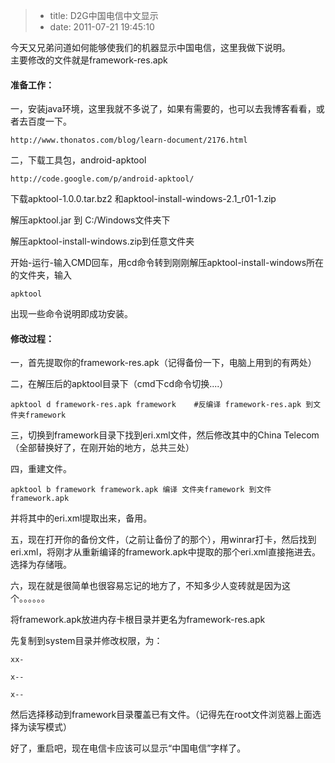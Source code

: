 > * title: D2G中国电信中文显示
> * date: 2011-07-21 19:45:10

今天又兄弟问道如何能够使我们的机器显示中国电信，这里我做下说明。  
主要修改的文件就是framework-res.apk

#### 准备工作：

一，安装java环境，这里我就不多说了，如果有需要的，也可以去我博客看看，或者去百度一下。

	http://www.thonatos.com/blog/learn-document/2176.html

二，下载工具包，android-apktool

	http://code.google.com/p/android-apktool/

下载apktool-1.0.0.tar.bz2 和apktool-install-windows-2.1_r01-1.zip

解压apktool.jar 到 C:/Windows文件夹下

解压apktool-install-windows.zip到任意文件夹

开始-运行-输入CMD回车，用cd命令转到刚刚解压apktool-install-windows所在的文件夹，输入

	apktool

出现一些命令说明即成功安装。

#### 修改过程：

一，首先提取你的framework-res.apk（记得备份一下，电脑上用到的有两处）

二，在解压后的apktool目录下（cmd下cd命令切换....）

	apktool d framework-res.apk framework    #反编译 framework-res.apk 到文件夹framework
	
三，切换到framework目录下找到eri.xml文件，然后修改其中的China Telecom（全部替换好了，在刚开始的地方，总共三处）

四，重建文件。

	apktool b framework framework.apk 编译 文件夹framework 到文件framework.apk
	
并将其中的eri.xml提取出来，备用。

五，现在打开你的备份文件，（之前让备份了的那个），用winrar打卡，然后找到eri.xml，将刚才从重新编译的framework.apk中提取的那个eri.xml直接拖进去。选择为存储哦。

六，现在就是很简单也很容易忘记的地方了，不知多少人变砖就是因为这个。。。。。。

将framework.apk放进内存卡根目录并更名为framework-res.apk

先复制到system目录并修改权限，为：

	xx-

	x--

	x--

然后选择移动到framework目录覆盖已有文件。（记得先在root文件浏览器上面选择为读写模式）

好了，重启吧，现在电信卡应该可以显示“中国电信”字样了。